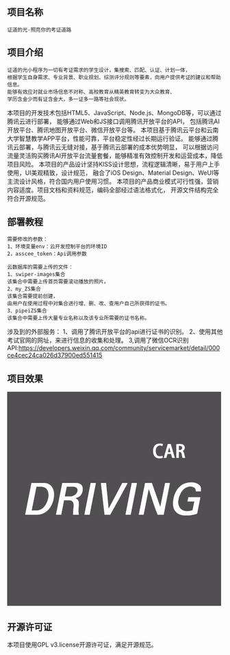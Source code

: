    
项目名称
-----
```
证道的光-照亮你的考证道路
```
项目介绍
-----
```
证道的光小程序为一切有考证需求的学生设计，集搜索、匹配、认证、计划一体，
根据学生自身需求、专业背景、职业规划、综测评分规则等要素，向用户提供考证的建议和帮助信息。
能够有效应对就业市场信息不对称、高校教育从精英教育转变为大众教育、
学历含金少而有证含金大，多一证多一路等社会现状。
```
本项目的开发技术包括HTML5、JavaScript、Node.js、MongoDB等，可以通过腾讯云进行部署，
能够通过Web和JS接口调用腾讯开放平台的API，
包括腾讯AI开放平台、腾讯地图开放平台、微信开放平台等。
本项目基于腾讯云平台和云南大学智慧教学APP平台，性能可靠，平台稳定性经过长期运行验证。
能够通过腾讯云部署，与腾讯云无缝对接，基于腾讯云部署的成本优势明显，
可以根据访问流量灵活购买腾讯AI开放平台流量套餐，能够精准有效控制开发和运营成本，降低项目风险。
本项目的产品设计坚持KISS设计思想，流程逻辑清晰，易于用户上手使用，UI美观精致，设计规范，
融合了iOS Design、Material Design、WeUI等主流设计风格，符合国内用户使用习惯。
本项目的产品商业模式可行性强，营销内容适度。项目文档和资料规范，编码全部经过语法格式化，
开源文件结构完全符合开源规范。  

部署教程
----
```  
需要修改的参数：
1、环境变量env：云开发控制平台的环境ID
2，asscee_token：Api调用参数
```
```
云数据库的需要上传的文件：
1、swiper-images集合
该集合中需要上传首页需要滚动播放的照片。
2、my_ZS集合
该集合需要提前创建，
由用户在使用过程中对集合进行增、删、改、查用户自己所获得的证书。  
3、pipeiZS集合
该集合中需要上传大量专业名称以及该专业所需要的证书名称。
```
涉及到的外部服务：
1、调用了腾讯开放平台的api进行证书的识别。
2、使用其他考试官网的网址，来进行信息的收集和处理。
3,调用了微信OCR识别API:https://developers.weixin.qq.com/community/servicemarket/detail/000ce4cec24ca026d37900ed551415

项目效果
-------
![image](https://github.com/Lingzhengju/certificate/blob/test2/image/%E9%A9%BE%E9%A9%B6%E8%AF%81.png)

开源许可证
------
本项目使用GPL v3.license开源许可证，满足开源规范。


